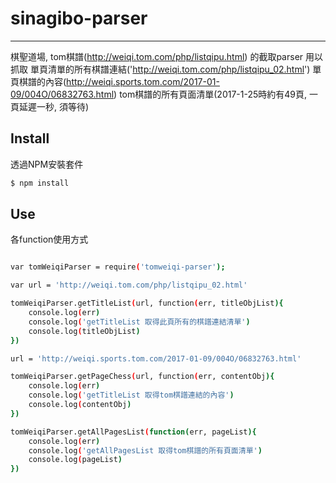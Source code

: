 # sinagibo-parser
---
棋聖道場, tom棋譜(http://weiqi.tom.com/php/listqipu.html) 的截取parser
用以抓取
單頁清單的所有棋譜連結('http://weiqi.tom.com/php/listqipu_02.html')
單頁棋譜的內容(http://weiqi.sports.tom.com/2017-01-09/004O/06832763.html)
tom棋譜的所有頁面清單(2017-1-25時約有49頁, 一頁延遲一秒, 須等待)

## Install

透過NPM安裝套件

```sh
$ npm install
```

##  Use
各function使用方式
```sh

var tomWeiqiParser = require('tomweiqi-parser');

var url = 'http://weiqi.tom.com/php/listqipu_02.html'

tomWeiqiParser.getTitleList(url, function(err, titleObjList){
	console.log(err)
	console.log('getTitleList 取得此頁所有的棋譜連結清單')
	console.log(titleObjList)
})

url = 'http://weiqi.sports.tom.com/2017-01-09/004O/06832763.html'

tomWeiqiParser.getPageChess(url, function(err, contentObj){
	console.log(err)
	console.log('getTitleList 取得tom棋譜連結的內容')
	console.log(contentObj)
})

tomWeiqiParser.getAllPagesList(function(err, pageList){
	console.log(err)
	console.log('getAllPagesList 取得tom棋譜的所有頁面清單')
	console.log(pageList)
})


```
